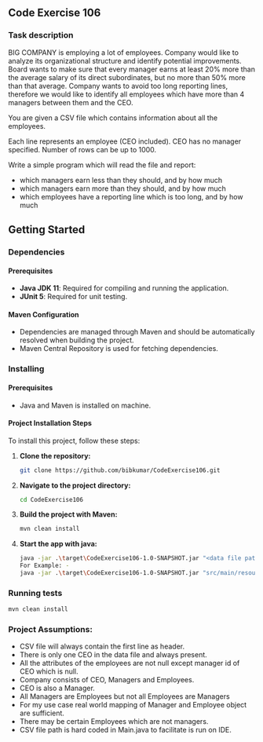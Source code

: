 ## Code Exercise 106

### Task description
BIG COMPANY is employing a lot of employees. Company would like to analyze its organizational
structure and identify potential improvements. Board wants to make sure that every manager earns
at least 20% more than the average salary of its direct subordinates, but no more than 50% more
than that average. Company wants to avoid too long reporting lines, therefore we would like to
identify all employees which have more than 4 managers between them and the CEO.

You are given a CSV file which contains information about all the employees.

Each line represents an employee (CEO included). CEO has no manager specified. Number of rows
can be up to 1000.

Write a simple program which will read the file and report:
- which managers earn less than they should, and by how much
- which managers earn more than they should, and by how much
- which employees have a reporting line which is too long, and by how much

## Getting Started

### Dependencies

#### Prerequisites
- **Java JDK 11**: Required for compiling and running the application.
- **JUnit 5**: Required for unit testing.

#### Maven Configuration
- Dependencies are managed through Maven and should be automatically resolved when building the project.
- Maven Central Repository is used for fetching dependencies.

### Installing

#### Prerequisites
- Java and Maven is installed on machine.

#### Project Installation Steps

To install this project, follow these steps:

1. **Clone the repository:**
    ```bash
   git clone https://github.com/bibkumar/CodeExercise106.git
    ```
2. **Navigate to the project directory:**
    ```bash
   cd CodeExercise106
    ```
3. **Build the project with Maven:**
    ```bash
   mvn clean install
    ```
4. **Start the app with java:**
    ```bash
   java -jar .\target\CodeExercise106-1.0-SNAPSHOT.jar "<data file path>"
   For Example: - 
    java -jar .\target\CodeExercise106-1.0-SNAPSHOT.jar "src/main/resources/data.csv"
    ```

### Running tests
```bash
mvn clean install
```

### Project Assumptions:

- CSV file will always contain the first line as header.
- There is only one CEO in the data file and always present.
- All the attributes of the employees are not null except manager id of CEO which is null.
- Company consists of CEO, Managers and Employees.
- CEO is also a Manager.
- All Managers are Employees but not all Employees are Managers
- For my use case real world mapping of Manager and Employee object are sufficient.
- There may be certain Employees which are not managers.
- CSV file path is hard coded in Main.java to facilitate is run on IDE.